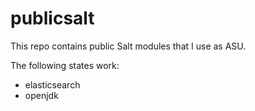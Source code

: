 publicsalt
==========

This repo contains public Salt modules that I use as ASU.

The following states work:

* elasticsearch
* openjdk
